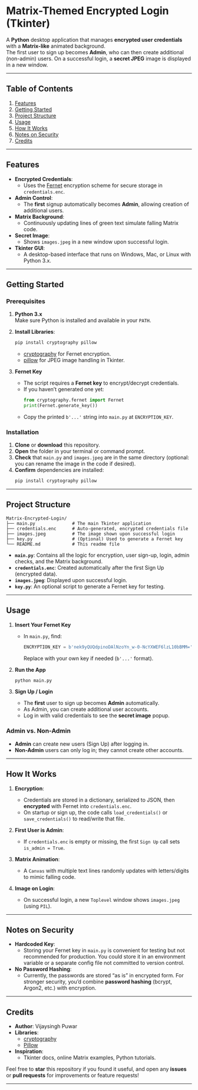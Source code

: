 
# Matrix-Themed Encrypted Login (Tkinter)

A **Python** desktop application that manages **encrypted user credentials** with a **Matrix-like** animated background.  
The first user to sign up becomes **Admin**, who can then create additional (non-admin) users. On a successful login, a **secret JPEG** image is displayed in a new window.

---

## Table of Contents
1. [Features](#features)
2. [Getting Started](#getting-started)
3. [Project Structure](#project-structure)
4. [Usage](#usage)
5. [How It Works](#how-it-works)
6. [Notes on Security](#notes-on-security)
7. [Credits](#credits)

---

## Features

- **Encrypted Credentials**:  
  - Uses the [Fernet](https://cryptography.io/en/latest/fernet/) encryption scheme for secure storage in `credentials.enc`.
- **Admin Control**:  
  - The **first** signup automatically becomes **Admin**, allowing creation of additional users.
- **Matrix Background**:  
  - Continuously updating lines of green text simulate falling Matrix code.
- **Secret Image**:  
  - Shows `images.jpeg` in a new window upon successful login.
- **Tkinter GUI**:  
  - A desktop-based interface that runs on Windows, Mac, or Linux with Python 3.x.

---

## Getting Started

### Prerequisites

1. **Python 3.x**  
   Make sure Python is installed and available in your `PATH`.
2. **Install Libraries**:
   ```bash
   pip install cryptography pillow
   ```
   - [cryptography](https://pypi.org/project/cryptography/) for Fernet encryption.
   - [pillow](https://pypi.org/project/Pillow/) for JPEG image handling in Tkinter.

3. **Fernet Key**  
   - The script requires a **Fernet key** to encrypt/decrypt credentials.
   - If you haven’t generated one yet:
     ```python
     from cryptography.fernet import Fernet
     print(Fernet.generate_key())
     ```
   - Copy the printed `b'...'` string into `main.py` at `ENCRYPTION_KEY`.

### Installation

1. **Clone** or **download** this repository.
2. **Open** the folder in your terminal or command prompt.
3. **Check** that `main.py` and `images.jpeg` are in the same directory (optional: you can rename the image in the code if desired).
4. **Confirm** dependencies are installed:
   ```bash
   pip install cryptography pillow
   ```

---

## Project Structure

```
Matrix-Encrypted-Login/
├── main.py              # The main Tkinter application
├── credentials.enc      # Auto-generated, encrypted credentials file
├── images.jpeg          # The image shown upon successful login
├── key.py               # (Optional) Used to generate a Fernet key
└── README.md            # This readme file
```

- **`main.py`**: Contains all the logic for encryption, user sign-up, login, admin checks, and the Matrix background.
- **`credentials.enc`**: Created automatically after the first Sign Up (encrypted data).
- **`images.jpeg`**: Displayed upon successful login.
- **`key.py`**: An optional script to generate a Fernet key for testing.

---

## Usage

1. **Insert Your Fernet Key**  
   - In `main.py`, find:
     ```python
     ENCRYPTION_KEY = b'nek9yQUQdpinoDAlNzoYn_w-0-NcYXWEF6lzL10bBMM='
     ```
     Replace with your own key if needed (`b'...'` format).

2. **Run the App**  
   ```bash
   python main.py
   ```

3. **Sign Up / Login**  
   - The **first** user to sign up becomes **Admin** automatically.  
   - As Admin, you can create additional user accounts.  
   - Log in with valid credentials to see the **secret image** popup.

### Admin vs. Non-Admin

- **Admin** can create new users (Sign Up) after logging in.  
- **Non-Admin** users can only log in; they cannot create other accounts.

---

## How It Works

1. **Encryption**:  
   - Credentials are stored in a dictionary, serialized to JSON, then **encrypted** with Fernet into `credentials.enc`.
   - On startup or sign up, the code calls `load_credentials()` or `save_credentials()` to read/write that file.

2. **First User is Admin**:  
   - If `credentials.enc` is empty or missing, the first `Sign Up` call sets `is_admin = True`.

3. **Matrix Animation**:  
   - A `Canvas` with multiple text lines randomly updates with letters/digits to mimic falling code.

4. **Image on Login**:  
   - On successful login, a new `Toplevel` window shows `images.jpeg` (using `PIL`).

---

## Notes on Security

- **Hardcoded Key**:  
  - Storing your Fernet key in `main.py` is convenient for testing but not recommended for production. You could store it in an environment variable or a separate config file not committed to version control.
- **No Password Hashing**:  
  - Currently, the passwords are stored “as is” in encrypted form. For stronger security, you’d combine **password hashing** (bcrypt, Argon2, etc.) with encryption.

---

## Credits

- **Author**: Vijaysingh Puwar
- **Libraries**:  
  - [cryptography](https://pypi.org/project/cryptography/)  
  - [Pillow](https://pypi.org/project/Pillow/)  
- **Inspiration**:  
  - Tkinter docs, online Matrix examples, Python tutorials.

Feel free to **star** this repository if you found it useful, and open any **issues** or **pull requests** for improvements or feature requests!

---
```
